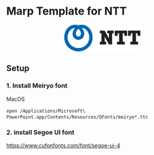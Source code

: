 # Marp Template for NTT

<div align="center">
<img src="logo.svg" width="200">
</div>

## Setup

### 1. Install Meiryo font

MacOS

```
open /Applications/Microsoft\ PowerPoint.app/Contents/Resources/DFonts/meiryo*.ttc
```

### 2. install Segoe UI font

https://www.cufonfonts.com/font/segoe-ui-4
